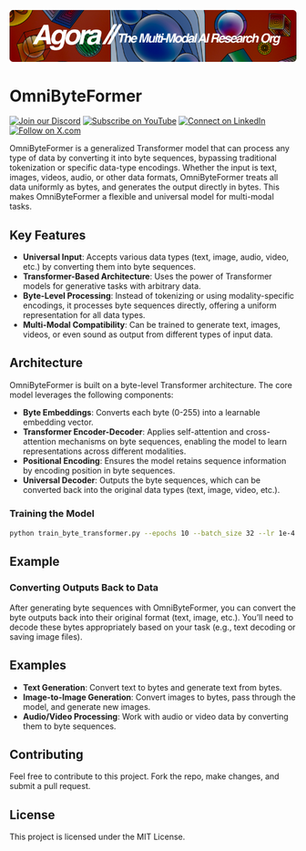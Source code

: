 [![Multi-Modality](agorabanner.png)](https://discord.com/servers/agora-999382051935506503)

# OmniByteFormer


[![Join our Discord](https://img.shields.io/badge/Discord-Join%20our%20server-5865F2?style=for-the-badge&logo=discord&logoColor=white)](https://discord.gg/agora-999382051935506503) [![Subscribe on YouTube](https://img.shields.io/badge/YouTube-Subscribe-red?style=for-the-badge&logo=youtube&logoColor=white)](https://www.youtube.com/@kyegomez3242) [![Connect on LinkedIn](https://img.shields.io/badge/LinkedIn-Connect-blue?style=for-the-badge&logo=linkedin&logoColor=white)](https://www.linkedin.com/in/kye-g-38759a207/) [![Follow on X.com](https://img.shields.io/badge/X.com-Follow-1DA1F2?style=for-the-badge&logo=x&logoColor=white)](https://x.com/kyegomezb)


OmniByteFormer is a generalized Transformer model that can process any type of data by converting it into byte sequences, bypassing traditional tokenization or specific data-type encodings. Whether the input is text, images, videos, audio, or other data formats, OmniByteFormer treats all data uniformly as bytes, and generates the output directly in bytes. This makes OmniByteFormer a flexible and universal model for multi-modal tasks.

## Key Features

- **Universal Input**: Accepts various data types (text, image, audio, video, etc.) by converting them into byte sequences.
- **Transformer-Based Architecture**: Uses the power of Transformer models for generative tasks with arbitrary data.
- **Byte-Level Processing**: Instead of tokenizing or using modality-specific encodings, it processes byte sequences directly, offering a uniform representation for all data types.
- **Multi-Modal Compatibility**: Can be trained to generate text, images, videos, or even sound as output from different types of input data.

## Architecture

OmniByteFormer is built on a byte-level Transformer architecture. The core model leverages the following components:

- **Byte Embeddings**: Converts each byte (0-255) into a learnable embedding vector.
- **Transformer Encoder-Decoder**: Applies self-attention and cross-attention mechanisms on byte sequences, enabling the model to learn representations across different modalities.
- **Positional Encoding**: Ensures the model retains sequence information by encoding position in byte sequences.
- **Universal Decoder**: Outputs the byte sequences, which can be converted back into the original data types (text, image, video, etc.).


### Training the Model

```bash
python train_byte_transformer.py --epochs 10 --batch_size 32 --lr 1e-4 --seq_len 128 --save_path ./checkpoints
```


## Example


### Converting Outputs Back to Data

After generating byte sequences with OmniByteFormer, you can convert the byte outputs back into their original format (text, image, etc.). You’ll need to decode these bytes appropriately based on your task (e.g., text decoding or saving image files).

## Examples

- **Text Generation**: Convert text to bytes and generate text from bytes.
- **Image-to-Image Generation**: Convert images to bytes, pass through the model, and generate new images.
- **Audio/Video Processing**: Work with audio or video data by converting them to byte sequences.

## Contributing

Feel free to contribute to this project. Fork the repo, make changes, and submit a pull request.

## License

This project is licensed under the MIT License.
